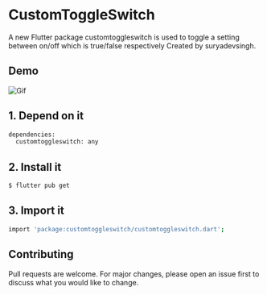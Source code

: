 # CustomToggleSwitch
A new Flutter package customtoggleswitch is used to toggle a setting between on/off which is true/false respectively Created by suryadevsingh.

## Demo
 ![Gif](Screenshot/demo.gif)

## 1. Depend on it

```bash
dependencies:
  customtoggleswitch: any
```

## 2. Install it
```bash
$ flutter pub get
```

## 3. Import it
```bash
import 'package:customtoggleswitch/customtoggleswitch.dart';
```

## Contributing
Pull requests are welcome. For major changes, please open an issue first to discuss what you would like to change.